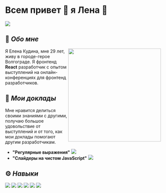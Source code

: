 # Всем привет :wave: я Лена :hatching_chick:

![](https://img.shields.io/twitter/url?style=social&url=https%3A%2F%2Ftwitter.com%2Fbotaniklena)

## :memo: *Обо мне*
<img src="https://i.ibb.co/HY0vBQR/image.png" width=300 align="right">
<p>Я Елена Кудина, мне 29 лет, живу в городе-герое Волгограде. 
Я фронтенд <b>React</b> разработчик с опытом выступлений на онлайн-конференциях для фронтенд разработчиков.
</p>


## 🎤 *Мои доклады* 
Мне нравится делиться своими знаниями с другими, получаю большое удовольствие от выступлений и от того, как мои доклады помогают другим разработчикам.
 - **"Регулярные выражения"**   [![](https://img.shields.io/badge/YouTube-FF0000.svg?style=for-the-badge&logo=YouTube&logoColor=white)](https://youtu.be/pyBC9qkB7pU)
 - **"Слайдеры на чистом JavaScript"** [![](https://img.shields.io/badge/YouTube-FF0000.svg?style=for-the-badge&logo=YouTube&logoColor=white)]( https://www.youtube.com/watch?v=GmIWHKVchFs)

## ⚙️ *Навыки*
![](https://img.shields.io/badge/React-61DAFB.svg?style=for-the-badge&logo=React&logoColor=black)
![](https://img.shields.io/badge/JavaScript-F7DF1E.svg?style=for-the-badge&logo=JavaScript&logoColor=black)
![](https://img.shields.io/badge/HTML5-E34F26.svg?style=for-the-badge&logo=HTML5&logoColor=white)
![](https://img.shields.io/badge/CSS3-1572B6.svg?style=for-the-badge&logo=CSS3&logoColor=white)
![](https://img.shields.io/badge/GitHub-181717.svg?style=for-the-badge&logo=GitHub&logoColor=white)
![](https://img.shields.io/badge/Adobe%20Photoshop-31A8FF.svg?style=for-the-badge&logo=Adobe-Photoshop&logoColor=white)
